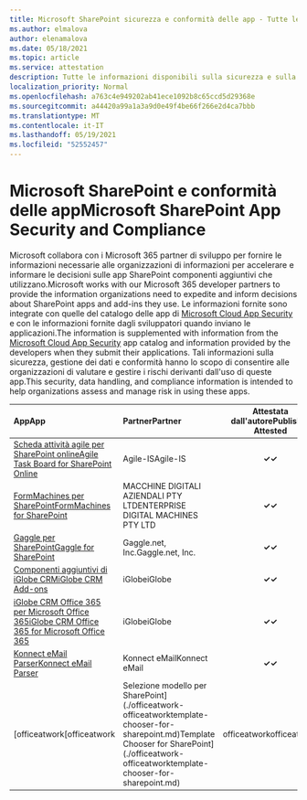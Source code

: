 ```yaml
---
title: Microsoft SharePoint sicurezza e conformità delle app - Tutte le app
ms.author: elmalova
author: elenamalova
ms.date: 05/18/2021
ms.topic: article
ms.service: attestation
description: Tutte le informazioni disponibili sulla sicurezza e sulla conformità per tutte le app microsoft SharePoint microsoft.
localization_priority: Normal
ms.openlocfilehash: a763c4e949202ab41ece1092b8c65ccd5d29368e
ms.sourcegitcommit: a44420a99a1a3a9d0e49f4be66f266e2d4ca7bbb
ms.translationtype: MT
ms.contentlocale: it-IT
ms.lasthandoff: 05/19/2021
ms.locfileid: "52552457"
---
```

# <a name="microsoft-sharepoint-app-security-and-compliance"></a><span data-ttu-id="96e3f-103">Microsoft SharePoint e conformità delle app</span><span class="sxs-lookup"><span data-stu-id="96e3f-103">Microsoft SharePoint App Security and Compliance</span></span>

<span data-ttu-id="96e3f-104">Microsoft collabora con i Microsoft 365 partner di sviluppo per fornire le informazioni necessarie alle organizzazioni di informazioni per accelerare e informare le decisioni sulle app SharePoint componenti aggiuntivi che utilizzano.</span><span class="sxs-lookup"><span data-stu-id="96e3f-104">Microsoft works with our Microsoft 365 developer partners to provide the information organizations need to expedite and inform decisions about SharePoint apps and add-ins they use.</span></span> <span data-ttu-id="96e3f-105">Le informazioni fornite sono integrate con quelle del catalogo delle app di [Microsoft Cloud App Security](https://www.microsoft.com/en-us/enterprise-mobility-security/cloud-app-security) e con le informazioni fornite dagli sviluppatori quando inviano le applicazioni.</span><span class="sxs-lookup"><span data-stu-id="96e3f-105">The information is supplemented with information from the [Microsoft Cloud App Security](https://www.microsoft.com/en-us/enterprise-mobility-security/cloud-app-security) app catalog and information provided by the developers when they submit their applications.</span></span> <span data-ttu-id="96e3f-106">Tali informazioni sulla sicurezza, gestione dei dati e conformità hanno lo scopo di consentire alle organizzazioni di valutare e gestire i rischi derivanti dall'uso di queste app.</span><span class="sxs-lookup"><span data-stu-id="96e3f-106">This security, data handling, and compliance information is intended to help organizations assess and manage risk in using these apps.</span></span>

| <span data-ttu-id="96e3f-107">**App**</span><span class="sxs-lookup"><span data-stu-id="96e3f-107">**App**</span></span> | <span data-ttu-id="96e3f-108">**Partner**</span><span class="sxs-lookup"><span data-stu-id="96e3f-108">**Partner**</span></span> | <span data-ttu-id="96e3f-109">**Attestata dall'autore**</span><span class="sxs-lookup"><span data-stu-id="96e3f-109">**Publisher Attested**</span></span> | <span data-ttu-id="96e3f-110">**Certificata**</span><span class="sxs-lookup"><span data-stu-id="96e3f-110">**Certified**</span></span> |
|:--------|:------------|:----------------------:|:-------------:|
| [<span data-ttu-id="96e3f-111">Scheda attività agile per SharePoint online</span><span class="sxs-lookup"><span data-stu-id="96e3f-111">Agile Task Board for SharePoint Online</span></span>](./agile-is-task-board-for-sharepoint-online.md) | <span data-ttu-id="96e3f-112">Agile-IS</span><span class="sxs-lookup"><span data-stu-id="96e3f-112">Agile-IS</span></span> | <span data-ttu-id="96e3f-113">**✓**</span><span class="sxs-lookup"><span data-stu-id="96e3f-113">**✓**</span></span> |  |
| [<span data-ttu-id="96e3f-114">FormMachines per SharePoint</span><span class="sxs-lookup"><span data-stu-id="96e3f-114">FormMachines for SharePoint</span></span>](./enterprise-digital-machines-pty-ltd-formmachines-for-sharepoint.md) | <span data-ttu-id="96e3f-115">MACCHINE DIGITALI AZIENDALI PTY LTD</span><span class="sxs-lookup"><span data-stu-id="96e3f-115">ENTERPRISE DIGITAL MACHINES PTY LTD</span></span> | <span data-ttu-id="96e3f-116">**✓**</span><span class="sxs-lookup"><span data-stu-id="96e3f-116">**✓**</span></span> |  |
| [<span data-ttu-id="96e3f-117">Gaggle per SharePoint</span><span class="sxs-lookup"><span data-stu-id="96e3f-117">Gaggle for SharePoint</span></span>](./gagglenet-inc-gaggle-for-sharepoint.md) | <span data-ttu-id="96e3f-118">Gaggle.net, Inc.</span><span class="sxs-lookup"><span data-stu-id="96e3f-118">Gaggle.net, Inc.</span></span> | <span data-ttu-id="96e3f-119">**✓**</span><span class="sxs-lookup"><span data-stu-id="96e3f-119">**✓**</span></span> |  |
| [<span data-ttu-id="96e3f-120">Componenti aggiuntivi di iGlobe CRM</span><span class="sxs-lookup"><span data-stu-id="96e3f-120">iGlobe CRM Add-ons</span></span>](./iglobe-crm-add-ons.md) | <span data-ttu-id="96e3f-121">iGlobe</span><span class="sxs-lookup"><span data-stu-id="96e3f-121">iGlobe</span></span> | <span data-ttu-id="96e3f-122">**✓**</span><span class="sxs-lookup"><span data-stu-id="96e3f-122">**✓**</span></span> | <img alt="Certified application badge" src="../media/certified-badge.png" height="25" width="25" /> |
| [<span data-ttu-id="96e3f-123">iGlobe CRM Office 365 per Microsoft Office 365</span><span class="sxs-lookup"><span data-stu-id="96e3f-123">iGlobe CRM Office 365 for Microsoft Office 365</span></span>](./iglobe-crm-office-365-for-microsoft.md) | <span data-ttu-id="96e3f-124">iGlobe</span><span class="sxs-lookup"><span data-stu-id="96e3f-124">iGlobe</span></span> | <span data-ttu-id="96e3f-125">**✓**</span><span class="sxs-lookup"><span data-stu-id="96e3f-125">**✓**</span></span> | <img alt="Certified application badge" src="../media/certified-badge.png" height="25" width="25" /> |
| [<span data-ttu-id="96e3f-126">Konnect eMail Parser</span><span class="sxs-lookup"><span data-stu-id="96e3f-126">Konnect eMail Parser</span></span>](./konnect-email-parser.md) | <span data-ttu-id="96e3f-127">Konnect eMail</span><span class="sxs-lookup"><span data-stu-id="96e3f-127">Konnect eMail</span></span> | <span data-ttu-id="96e3f-128">**✓**</span><span class="sxs-lookup"><span data-stu-id="96e3f-128">**✓**</span></span> |  |
| <span data-ttu-id="96e3f-129">[officeatwork</span><span class="sxs-lookup"><span data-stu-id="96e3f-129">[officeatwork</span></span> | <span data-ttu-id="96e3f-130">Selezione modello per SharePoint](./officeatwork-officeatworktemplate-chooser-for-sharepoint.md)</span><span class="sxs-lookup"><span data-stu-id="96e3f-130">Template Chooser for SharePoint](./officeatwork-officeatworktemplate-chooser-for-sharepoint.md)</span></span> | <span data-ttu-id="96e3f-131">officeatwork</span><span class="sxs-lookup"><span data-stu-id="96e3f-131">officeatwork</span></span> | <span data-ttu-id="96e3f-132">**✓**</span><span class="sxs-lookup"><span data-stu-id="96e3f-132">**✓**</span></span> | <img alt="Certified application badge" src="../media/certified-badge.png" height="25" width="25" /> |
